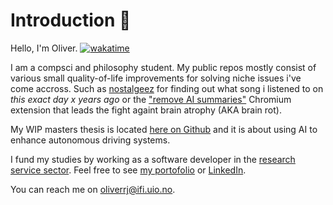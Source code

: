 # Introduction 👋

Hello, I'm Oliver. [![wakatime](https://wakatime.com/badge/user/018afeda-bf0b-4453-91d1-88704559e127.svg)](https://wakatime.com/@018afeda-bf0b-4453-91d1-88704559e127)

I am a compsci and philosophy student. My public repos mostly consist of various
small quality-of-life improvements for solving niche issues i've come accross.
Such as [nostalgeez](https://github.com/orjahren/nostalgeez) for finding out
what song i listened to on _this exact day $x$ years ago_ or the ["remove AI
summaries"](https://github.com/orjahren/remove-ai-summaries) Chromium extension
that leads the fight againt brain atrophy (AKA brain rot).

My WIP masters thesis is located [here on
Github](https://github.com/orjahren/master) and it is about using AI to enhance
autonomous driving systems.

I fund my studies by working as a software developer in the [research service
sector](https://nettskjema.no/). Feel free to see [my
portofolio](https://rustejahren.no) or
[LinkedIn](https://www.linkedin.com/in/orjahren).

You can reach me on [oliverrj@ifi.uio.no](mailto://oliverrj@ifi.uio.no).
